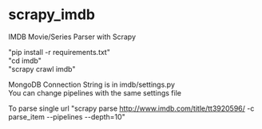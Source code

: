 # scrapy_imdb
IMDB Movie/Series Parser with Scrapy

"pip install -r requirements.txt"  
"cd imdb"  
"scrapy crawl imdb"

MongoDB Connection String is in imdb/settings.py  
You can change pipelines with the same settings file

To parse single url "scrapy parse http://www.imdb.com/title/tt3920596/ -c parse_item --pipelines --depth=10"
